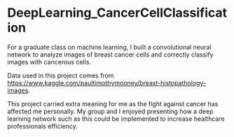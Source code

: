 # DeepLearning_CancerCellClassification

For a graduate class on machine learning, I built a convolutional neural network to analyze images of breast cancer cells and correctly classify images with cancerous cells.

Data used in this project comes from <https://www.kaggle.com/paultimothymooney/breast-histopathology-images>.

This project carried extra meaning for me as the fight against cancer has affected me personally. My group and I enjoyed presenting how a deep learning network such as this could be implemented to increase healthcare professionals efficiency.
